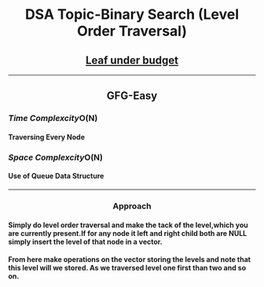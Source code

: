 <h1 align="center">DSA Topic-Binary Search (Level Order Traversal)</h1>
<h2 align="center"><a href="https://practice.geeksforgeeks.org/problems/leaf-under-budget/1">Leaf under budget</a></h2>
<hr>
<h2 align="center">GFG-Easy</h2>
<h3><em>Time Complexcity</em><strong>O(N)</strong></h4>
<h4>Traversing Every Node</h4>
<h3><em>Space Complexcity</em><strong>O(N)</strong></h4>
<h4>Use of Queue Data Structure</h4>
<hr>
<h3 align="center">Approach</h4>
<h4>Simply do level order traversal and make the tack of the level,which you are currently present.If for any node it left and right child both are NULL simply insert the level of that node in a vector.</h4>
<h4>From here make operations on the vector storing the levels and note that this level will we stored. As we traversed level one first than two and so on.</h4>
